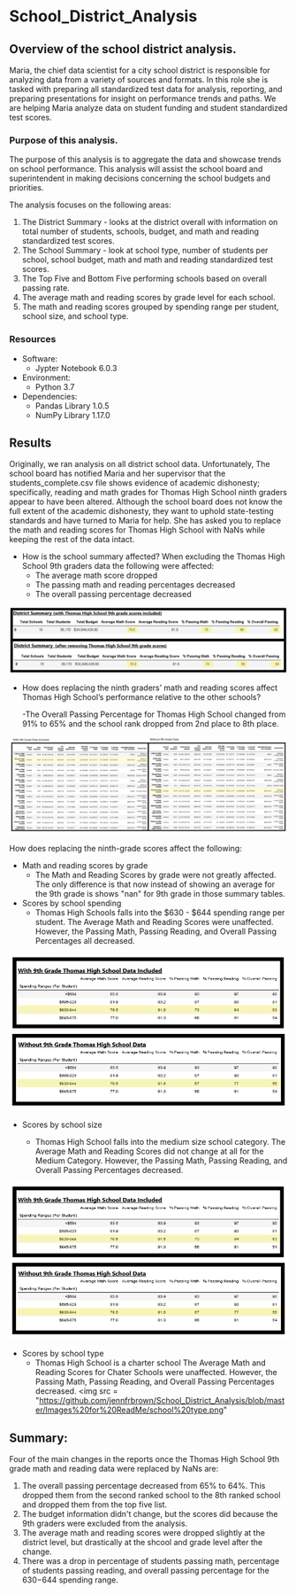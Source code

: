 # School_District_Analysis

## Overview of the school district analysis.

Maria, the chief data scientist for a city school district is responsible for analyzing data from a variety of sources and formats.  In this role she is tasked with preparing all standardized test data for analysis, reporting, and preparing presentations for insight on performance trends and paths. We are helping Maria analyze data on student funding and student standardized test scores.

### Purpose of this analysis.
The purpose of this analysis is to aggregate the data and showcase trends on school performance.  This analysis will assist the school board and superintendent in making decisions concerning the school budgets and priorities. 

The analysis focuses on the following areas:
1. The District Summary - looks at the district overall with information on total number of students, schools, budget, and math and reading standardized test scores.
2. The School Summary - look at school type, number of students per school, school budget, math and math and reading standardized test scores.
3. The Top Five and Bottom Five performing schools based on overall passing rate.
4. The average math and reading scores by grade level for each school.
5. The math and reading scores grouped by spending range per student, school size, and school type.

### Resources
- Software:
    - Jypter Notebook 6.0.3
- Environment:
  - Python 3.7
- Dependencies:
  - Pandas Library 1.0.5
  - NumPy Library 1.17.0

## Results
Originally, we ran analysis on all district school data.  Unfortunately, The school board has notified Maria and her supervisor that the students_complete.csv file shows evidence of academic dishonesty; specifically, reading and math grades for Thomas High School ninth graders appear to have been altered. Although the school board does not know the full extent of the academic dishonesty, they want to uphold state-testing standards and have turned to Maria for help. She has asked you to replace the math and reading scores for Thomas High School with NaNs while keeping the rest of the data intact.

- How is the school summary affected?
    When excluding the Thomas High School 9th graders data the following were affected:
    - The average math score dropped
    - The passing math and reading percentages decreased
    - The overall passing percentage decreased
 <img src = "https://github.com/jennfrbrown/School_District_Analysis/blob/master/Images%20for%20ReadMe/District%20Summary.png"  >  
   
- How does replacing the ninth graders’ math and reading scores affect Thomas High School’s performance relative to the other schools?
    
    -The Overall Passing Percentage for Thomas High School changed from 91% to 65% and the school rank dropped from 2nd place to 8th place.
<img src = "https://github.com/jennfrbrown/School_District_Analysis/blob/master/Images%20for%20ReadMe/Change%20in%20Position.png" >
    
    
How does replacing the ninth-grade scores affect the following:
- Math and reading scores by grade
    - The Math and Reading Scores by grade were not greatly affected.  The only difference is that now instead of showing an average for the 9th grade is shows "nan" for 9th grade in those summary tables.
- Scores by school spending
    -  Thomas High Schools falls into the $630 - $644 spending range per student.  The Average Math and Reading Scores were unaffected.  However, the Passing Math, Passing Reading, and Overall Passing Percentages all decreased.
<img src = "https://github.com/jennfrbrown/School_District_Analysis/blob/master/Images%20for%20ReadMe/Spending%20Ranges.png">

- Scores by school size

    -  Thomas High School falls into the medium size school category.  The Average Math and Reading Scores did not change at all for the Medium Category.  However, the Passing Math, Passing Reading, and Overall Passing Percentages decreased.
<img src = "https://github.com/jennfrbrown/School_District_Analysis/blob/master/Images%20for%20ReadMe/Spending%20Ranges.png" >

- Scores by school type
    - Thomas High School is a charter school  The Average Math and Reading Scores for Chater Schools were unaffected.  However, the Passing Math, Passing Reading, and Overall Passing Percentages decreased.
<img src = "https://github.com/jennfrbrown/School_District_Analysis/blob/master/Images%20for%20ReadMe/school%20type.png"  

## Summary: 

Four of the main changes in the reports once the Thomas High School 9th grade math and reading data were replaced by NaNs are:
1. The overall passing percentage decreased from 65% to 64%.  This dropped them from the second ranked school to the 8th ranked school and dropped them from the top five list.
2. The budget information didn't change, but the scores did because the 9th graders were excluded from the analysis.
3. The average math and reading scores were dropped slightly at the district level, but drastically at the shcool and grade level after the change.
4. There was a drop in percentage of students passing math, percentage of students passing reading, and overall passing percentage for the $630-$644 spending range.
